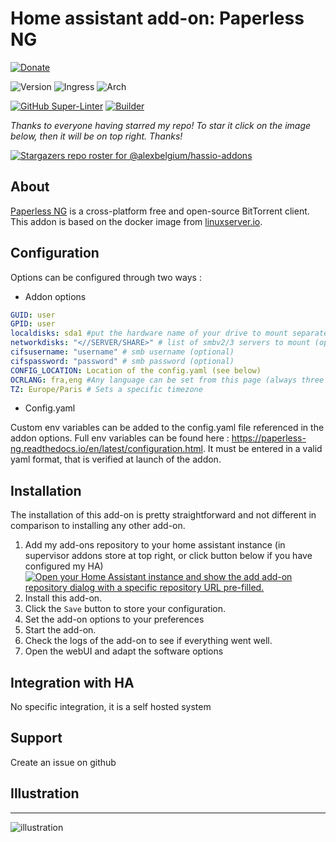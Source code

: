 # Home assistant add-on: Paperless NG

[![Donate][donation-badge]](https://www.buymeacoffee.com/alexbelgium)

![Version](https://img.shields.io/badge/dynamic/json?label=Version&query=%24.version&url=https%3A%2F%2Fraw.githubusercontent.com%2Falexbelgium%2Fhassio-addons%2Fmaster%2Fpaperless_ng%2Fconfig.json)
![Ingress](https://img.shields.io/badge/dynamic/json?label=Ingress&query=%24.ingress&url=https%3A%2F%2Fraw.githubusercontent.com%2Falexbelgium%2Fhassio-addons%2Fmaster%2Fpaperless_ng%2Fconfig.json)
![Arch](https://img.shields.io/badge/dynamic/json?color=success&label=Arch&query=%24.arch&url=https%3A%2F%2Fraw.githubusercontent.com%2Falexbelgium%2Fhassio-addons%2Fmaster%2Fpaperless_ng%2Fconfig.json)

[![GitHub Super-Linter](https://github.com/alexbelgium/hassio-addons/workflows/Lint%20Code%20Base/badge.svg)](https://github.com/marketplace/actions/super-linter)
[![Builder](https://github.com/alexbelgium/hassio-addons/workflows/Builder/badge.svg)](https://github.com/alexbelgium/hassio-addons/actions/workflows/builder.yaml)

[donation-badge]: https://img.shields.io/badge/Buy%20me%20a%20coffee-%23d32f2f?logo=buy-me-a-coffee&style=flat&logoColor=white

_Thanks to everyone having starred my repo! To star it click on the image below, then it will be on top right. Thanks!_

[![Stargazers repo roster for @alexbelgium/hassio-addons](https://reporoster.com/stars/alexbelgium/hassio-addons)](https://github.com/alexbelgium/hassio-addons/stargazers)

## About

[Paperless NG](https://github.com/jonaswinkler/paperless-ng) is a cross-platform free and open-source BitTorrent client.
This addon is based on the docker image from [linuxserver.io](https://www.linuxserver.io/).

## Configuration

Options can be configured through two ways :

- Addon options

```yaml
GUID: user
GPID: user
localdisks: sda1 #put the hardware name of your drive to mount separated by commas, or its label. Ex: sda1, sdb1, MYNAS...
networkdisks: "<//SERVER/SHARE>" # list of smbv2/3 servers to mount (optional)
cifsusername: "username" # smb username (optional)
cifspassword: "password" # smb password (optional)
CONFIG_LOCATION: Location of the config.yaml (see below)
OCRLANG: fra,eng #Any language can be set from this page (always three letters) [here](https://tesseract-ocr.github.io/tessdoc/Data-Files#data-files-for-version-400-november-29-2016).
TZ: Europe/Paris # Sets a specific timezone
```

- Config.yaml

Custom env variables can be added to the config.yaml file referenced in the addon options. Full env variables can be found here : https://paperless-ng.readthedocs.io/en/latest/configuration.html. It must be entered in a valid yaml format, that is verified at launch of the addon.

## Installation

The installation of this add-on is pretty straightforward and not different in comparison to installing any other add-on.

1. Add my add-ons repository to your home assistant instance (in supervisor addons store at top right, or click button below if you have configured my HA)
   [![Open your Home Assistant instance and show the add add-on repository dialog with a specific repository URL pre-filled.](https://my.home-assistant.io/badges/supervisor_add_addon_repository.svg)](https://my.home-assistant.io/redirect/supervisor_add_addon_repository/?repository_url=https%3A%2F%2Fgithub.com%2Falexbelgium%2Fhassio-addons)
1. Install this add-on.
1. Click the `Save` button to store your configuration.
1. Set the add-on options to your preferences
1. Start the add-on.
1. Check the logs of the add-on to see if everything went well.
1. Open the webUI and adapt the software options

## Integration with HA

No specific integration, it is a self hosted system

## Support

Create an issue on github

## Illustration

---

![illustration](https://paperless-ng.readthedocs.io/en/latest/_images/documents-smallcards.png)
